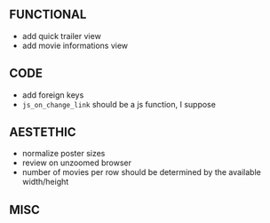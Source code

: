 FUNCTIONAL
----------

- add quick trailer view
- add movie informations view

CODE
----

- add foreign keys
- `js_on_change_link` should be a js function, I suppose

AESTETHIC
---------

- normalize poster sizes
- review on unzoomed browser
- number of movies per row should be determined by the available width/height

MISC
----